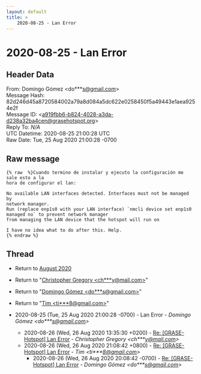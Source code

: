 ```yaml
---
layout: default
title: >
    2020-08-25 - Lan Error
---
```


# 2020-08-25 - Lan Error

## Header Data

From: Domingo Gómez \<do***s@gmail.com\><br>
Message Hash: 82d246d45a8720584002a79a8d084a5dc622e0258450f5a49443e1aea9254e2f<br>
Message ID: \<a919fbb6-b824-4028-a3da-d238a32ba4cen@grasehotspot.org\><br>
Reply To: _N/A_<br>
UTC Datetime: 2020-08-25 21:00:28 UTC<br>
Raw Date: Tue, 25 Aug 2020 21:00:28 -0700<br>

## Raw message

```
{% raw  %}Cuando termino de instalar y ejecuto la configuración me sale esto a la 
hora de configurar el lan:

No available LAN interfaces detected. Interfaces must not be managed by 
network manager. 
Run (replace enp1s0 with your LAN interface) `nmcli device set enp1s0 
managed no` to prevent network manager   
from managing the LAN device that the hotspot will run on

I have no idea what to do after this. Help.
{% endraw %}
```

## Thread

+ Return to [August 2020](/archive/2020/08)

+ Return to "[Christopher Gregory <ch***y<span>@</span>mail.com>](/authors/ch___y_at_mail_com)"
+ Return to "[Domingo Gómez <do***s<span>@</span>gmail.com>](/authors/do___s_at_gmail_com)"
+ Return to "[Tim <ti***8<span>@</span>gmail.com>](/authors/ti___8_at_gmail_com)"

+ 2020-08-25 (Tue, 25 Aug 2020 21:00:28 -0700) - Lan Error - _Domingo Gómez \<do***s@gmail.com\>_
  + 2020-08-26 (Wed, 26 Aug 2020 13:35:30 +0200) - [Re: [GRASE-Hotspot] Lan Error](/archive/2020/08/0276302b03c297974f8c322444e08729b29351e1146822780df393ff88357b58) - _Christopher Gregory \<ch***y@mail.com\>_
  + 2020-08-26 (Wed, 26 Aug 2020 21:08:42 +0800) - [Re: [GRASE-Hotspot] Lan Error](/archive/2020/08/8de84bc21cfdf4bf11b4724ee1046e15b239e964967722298d4bc93e631b864d) - _Tim \<ti***8@gmail.com\>_
    + 2020-08-26 (Wed, 26 Aug 2020 20:08:42 -0700) - [Re: [GRASE-Hotspot] Lan Error](/archive/2020/08/978ee4dceb525cd8335ed05000df279ce3857b6e03c0a2dd1cbdab7aae93d283) - _Domingo Gómez \<do***s@gmail.com\>_

